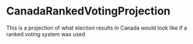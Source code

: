 # CanadaRankedVotingProjection
This is a projection of what election results in Canada would look like if a ranked voting system was used
